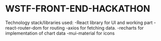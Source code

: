 # WSTF-FRONT-END-HACKATHON


Technology stack/libraries used:
-React library for UI and working part
-react-router-dom for routing
-axios for fetching data.
-recharts for implementation of chart data
-mui-material for icons
